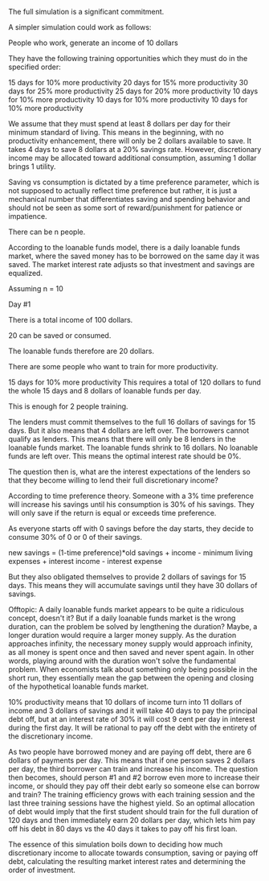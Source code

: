 The full simulation is a significant commitment.

A simpler simulation could work as follows:

People who work, generate an income of 10 dollars

They have the following training opportunities which they must do in the specified order:

15 days for 10% more productivity
20 days for 15% more productivity
30 days for 25% more productivity
25 days for 20% more productivity
10 days for 10% more productivity
10 days for 10% more productivity
10 days for 10% more productivity

We assume that they must spend at least 8 dollars per day for their minimum standard of living.
This means in the beginning, with no productivity enhancement, there will only be 2 dollars available to save.
It takes 4 days to save 8 dollars at a 20% savings rate.
However, discretionary income may be allocated toward additional consumption,
assuming 1 dollar brings 1 utility.

Saving vs consumption is dictated by a time preference parameter, which is not
supposed to actually reflect time preference but rather, it is just a
mechanical number that differentiates saving and spending behavior
and should not be seen as some sort of reward/punishment for patience or impatience.

There can be n people.

According to the loanable funds model,
there is a daily loanable funds market,
where the saved money has to be borrowed
on the same day it was saved.
The market interest rate adjusts so that investment and savings are equalized.

Assuming n = 10

Day #1

There is a total income of 100 dollars.

20 can be saved or consumed.

The loanable funds therefore are 20 dollars.

There are some people who want to train for more productivity.

15 days for 10% more productivity
This requires a total of 120 dollars to fund the whole 15 days
and 8 dollars of loanable funds per day.

This is enough for 2 people training.

The lenders must commit themselves to the full 16 dollars of savings for 15 days.
But it also means that 4 dollars are left over.
The borrowers cannot qualify as lenders.
This means that there will only be 8 lenders in the loanable funds market.
The loanable funds shrink to 16 dollars.
No loanable funds are left over.
This means the optimal interest rate should be 0%.

The question then is, what are the interest expectations of the lenders so that they become willing to lend their full discretionary income?

According to time preference theory. Someone with a 3% time preference will increase his
savings until his consumption is 30% of his savings.
They will only save if the return is equal or exceeds time preference.

As everyone starts off with 0 savings before the day starts,
they decide to consume 30% of 0 or 0 of their savings.

new savings = (1-time preference)*old savings + income - minimum living expenses + interest income - interest expense

But they also obligated themselves to provide 2 dollars of savings for 15 days.
This means they will accumulate savings until they have 30 dollars of savings.

Offtopic: A daily loanable funds market appears to be quite a ridiculous concept, doesn't it?
But if a daily loanable funds market is the wrong duration,
can the problem be solved by lengthening the duration?
Maybe, a longer duration would require a larger money supply.
As the duration approaches infinity, the necessary money supply would approach infinity,
as all money is spent once and then saved and never spent again.
In other words, playing around with the duration won't solve the fundamental problem.
When economists talk about something only being possible in the short run, they essentially mean
the gap between the opening and closing of the hypothetical loanable funds market.

10% productivity means that 10 dollars of income turn into 11 dollars of income and 3 dollars of savings
and it will take 40 days to pay the principal debt off,
but at an interest rate of 30% it will cost 9 cent per day in interest during the first day.
It will be rational to pay off the debt with the entirety of the discretionary income.

As two people have borrowed money and are paying off debt, there are 6 dollars of payments per day.
This means that if one person saves 2 dollars per day, the third borrower can train and increase his income.
The question then becomes, should person #1 and #2 borrow even more to increase their income,
or should they pay off their debt early so someone else can borrow and train?
The training efficiency grows with each training session and the last three training sessions
have the highest yield. So an optimal allocation of debt would imply that
the first student should train for the full duration of 120 days and then immediately earn 20 dollars per day,
which lets him pay off his debt in 80 days vs the 40 days it takes to pay off his first loan.

The essence of this simulation boils down to deciding how much discretionary income to allocate towards
consumption, saving or paying off debt, calculating the resulting market interest rates
and determining the order of investment.

